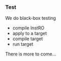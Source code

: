 ### Test

We do black-box testing

- compile InstRO
- apply to a target
- compile target
- run target

There is more to come...
